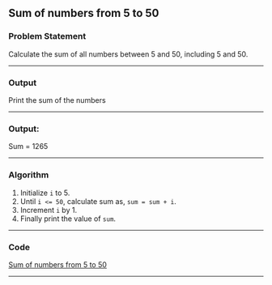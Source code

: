 ## Sum of numbers from 5 to 50

### Problem Statement
Calculate the sum of all numbers between 5 and 50, including 5 and 50.

---

### Output 
Print the sum of the numbers

---

### Output:
Sum = 1265 <br>

---

### Algorithm 
1. Initialize `i` to 5. 
2. Until `i <= 50`, calculate sum as, `sum = sum + i`.
3. Increment `i` by 1.
4. Finally print the value of `sum`.

---

### Code

[Sum of numbers from 5 to 50](sum_of_numbers.c)

---